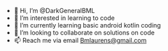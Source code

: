 - 👋 Hi, I’m @DarkGeneralBML
- 👀 I’m interested in learning to code
- 🌱 I’m currently learning basic android kotlin coding
- 💞️ I’m looking to collaborate on solutions on code
- 📫 Reach me via email Bmlaurens@gmail.com

<!---
DarkGeneralBML/DarkGeneralBML is a ✨ special ✨ repository because its `README.md` (this file) appears on your GitHub profile.
You can click the Preview link to take a look at your changes.
--->
